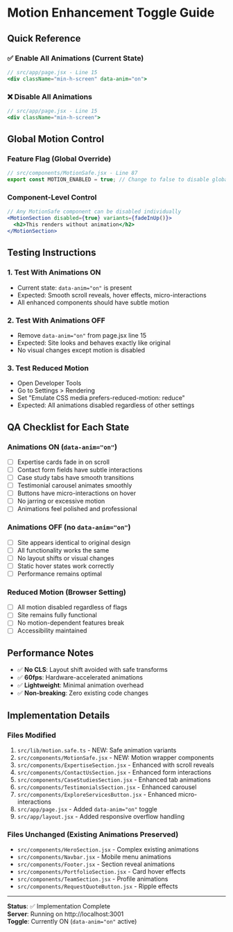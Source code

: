 # Motion Enhancement Toggle Guide

## Quick Reference

### ✅ Enable All Animations (Current State)
```jsx
// src/app/page.jsx - Line 15
<div className="min-h-screen" data-anim="on">
```

### ❌ Disable All Animations  
```jsx
// src/app/page.jsx - Line 15  
<div className="min-h-screen">
```

## Global Motion Control

### Feature Flag (Global Override)
```jsx
// src/components/MotionSafe.jsx - Line 87
export const MOTION_ENABLED = true; // Change to false to disable globally
```

### Component-Level Control
```jsx
// Any MotionSafe component can be disabled individually
<MotionSection disabled={true} variants={fadeInUp()}>
  <h2>This renders without animation</h2>
</MotionSection>
```

## Testing Instructions

### 1. Test With Animations ON
- Current state: `data-anim="on"` is present
- Expected: Smooth scroll reveals, hover effects, micro-interactions
- All enhanced components should have subtle motion

### 2. Test With Animations OFF
- Remove `data-anim="on"` from page.jsx line 15
- Expected: Site looks and behaves exactly like original
- No visual changes except motion is disabled

### 3. Test Reduced Motion
- Open Developer Tools
- Go to Settings > Rendering
- Set "Emulate CSS media prefers-reduced-motion: reduce"
- Expected: All animations disabled regardless of other settings

## QA Checklist for Each State

### Animations ON (`data-anim="on"`)
- [ ] Expertise cards fade in on scroll
- [ ] Contact form fields have subtle interactions  
- [ ] Case study tabs have smooth transitions
- [ ] Testimonial carousel animates smoothly
- [ ] Buttons have micro-interactions on hover
- [ ] No jarring or excessive motion
- [ ] Animations feel polished and professional

### Animations OFF (no `data-anim="on"`)
- [ ] Site appears identical to original design
- [ ] All functionality works the same
- [ ] No layout shifts or visual changes
- [ ] Static hover states work correctly
- [ ] Performance remains optimal

### Reduced Motion (Browser Setting)
- [ ] All motion disabled regardless of flags
- [ ] Site remains fully functional
- [ ] No motion-dependent features break
- [ ] Accessibility maintained

## Performance Notes

- ✅ **No CLS**: Layout shift avoided with safe transforms
- ✅ **60fps**: Hardware-accelerated animations  
- ✅ **Lightweight**: Minimal animation overhead
- ✅ **Non-breaking**: Zero existing code changes

## Implementation Details

### Files Modified
1. `src/lib/motion.safe.ts` - NEW: Safe animation variants
2. `src/components/MotionSafe.jsx` - NEW: Motion wrapper components  
3. `src/components/ExpertiseSection.jsx` - Enhanced with scroll reveals
4. `src/components/ContactUsSection.jsx` - Enhanced form interactions
5. `src/components/CaseStudiesSection.jsx` - Enhanced tab animations
6. `src/components/TestimonialsSection.jsx` - Enhanced carousel
7. `src/components/ExploreServicesButton.jsx` - Enhanced micro-interactions
8. `src/app/page.jsx` - Added `data-anim="on"` toggle
9. `src/app/layout.jsx` - Added responsive overflow handling

### Files Unchanged (Existing Animations Preserved)
- `src/components/HeroSection.jsx` - Complex existing animations
- `src/components/Navbar.jsx` - Mobile menu animations
- `src/components/Footer.jsx` - Section reveal animations  
- `src/components/PortfolioSection.jsx` - Card hover effects
- `src/components/TeamSection.jsx` - Profile animations
- `src/components/RequestQuoteButton.jsx` - Ripple effects

---

**Status**: ✅ Implementation Complete  
**Server**: Running on http://localhost:3001  
**Toggle**: Currently ON (`data-anim="on"` active)

